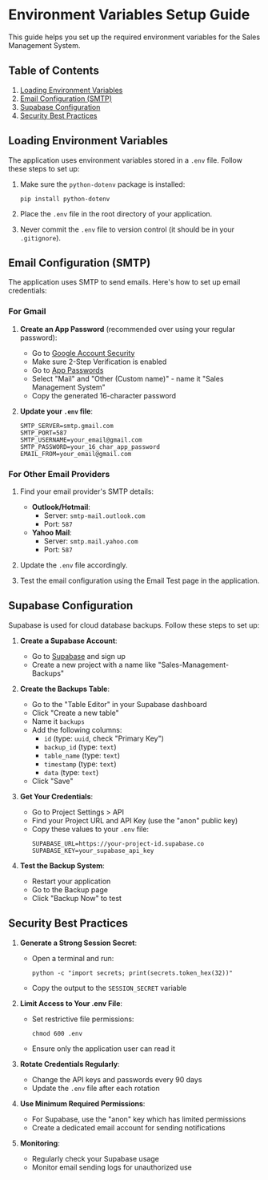 # Environment Variables Setup Guide

This guide helps you set up the required environment variables for the Sales Management System.

## Table of Contents
1. [Loading Environment Variables](#loading-environment-variables)
2. [Email Configuration (SMTP)](#email-configuration-smtp)
3. [Supabase Configuration](#supabase-configuration)
4. [Security Best Practices](#security-best-practices)

## Loading Environment Variables

The application uses environment variables stored in a `.env` file. Follow these steps to set up:

1. Make sure the `python-dotenv` package is installed:
   ```
   pip install python-dotenv
   ```

2. Place the `.env` file in the root directory of your application.

3. Never commit the `.env` file to version control (it should be in your `.gitignore`).

## Email Configuration (SMTP)

The application uses SMTP to send emails. Here's how to set up email credentials:

### For Gmail

1. **Create an App Password** (recommended over using your regular password):
   - Go to [Google Account Security](https://myaccount.google.com/security)
   - Make sure 2-Step Verification is enabled
   - Go to [App Passwords](https://myaccount.google.com/apppasswords)
   - Select "Mail" and "Other (Custom name)" - name it "Sales Management System"
   - Copy the generated 16-character password

2. **Update your `.env` file**:
   ```
   SMTP_SERVER=smtp.gmail.com
   SMTP_PORT=587
   SMTP_USERNAME=your_email@gmail.com
   SMTP_PASSWORD=your_16_char_app_password
   EMAIL_FROM=your_email@gmail.com
   ```

### For Other Email Providers

1. Find your email provider's SMTP details:
   - **Outlook/Hotmail**: 
     - Server: `smtp-mail.outlook.com`
     - Port: `587`
   - **Yahoo Mail**:
     - Server: `smtp.mail.yahoo.com`
     - Port: `587`

2. Update the `.env` file accordingly.

3. Test the email configuration using the Email Test page in the application.

## Supabase Configuration

Supabase is used for cloud database backups. Follow these steps to set up:

1. **Create a Supabase Account**:
   - Go to [Supabase](https://supabase.com) and sign up
   - Create a new project with a name like "Sales-Management-Backups"

2. **Create the Backups Table**:
   - Go to the "Table Editor" in your Supabase dashboard
   - Click "Create a new table"
   - Name it `backups`
   - Add the following columns:
     - `id` (type: `uuid`, check "Primary Key")
     - `backup_id` (type: `text`)
     - `table_name` (type: `text`)
     - `timestamp` (type: `text`)
     - `data` (type: `text`)
   - Click "Save"

3. **Get Your Credentials**:
   - Go to Project Settings > API
   - Find your Project URL and API Key (use the "anon" public key)
   - Copy these values to your `.env` file:
     ```
     SUPABASE_URL=https://your-project-id.supabase.co
     SUPABASE_KEY=your_supabase_api_key
     ```

4. **Test the Backup System**:
   - Restart your application
   - Go to the Backup page
   - Click "Backup Now" to test

## Security Best Practices

1. **Generate a Strong Session Secret**:
   - Open a terminal and run:
     ```
     python -c "import secrets; print(secrets.token_hex(32))"
     ```
   - Copy the output to the `SESSION_SECRET` variable

2. **Limit Access to Your .env File**:
   - Set restrictive file permissions:
     ```
     chmod 600 .env
     ```
   - Ensure only the application user can read it

3. **Rotate Credentials Regularly**:
   - Change the API keys and passwords every 90 days
   - Update the `.env` file after each rotation

4. **Use Minimum Required Permissions**:
   - For Supabase, use the "anon" key which has limited permissions
   - Create a dedicated email account for sending notifications

5. **Monitoring**:
   - Regularly check your Supabase usage
   - Monitor email sending logs for unauthorized use 